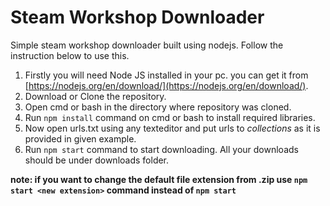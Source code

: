 # Steam Workshop Downloader
Simple steam workshop downloader built using nodejs. Follow the instruction below to use this.

1. Firstly you will need Node JS installed in your pc. you can get it from [https://nodejs.org/en/download/](https://nodejs.org/en/download/).
2. Download or Clone the repository.
3. Open cmd or bash in the directory where repository was cloned.
2. Run `npm install` command on cmd or bash to install required libraries.
3. Now open urls.txt using any texteditor and put urls to *collections* as it is provided in given example.
4. Run `npm start` command to start downloading. All your downloads should be under downloads folder.

**note: if you want to change the  default file extension from .zip use `npm start <new extension>` command instead of `npm start`**
